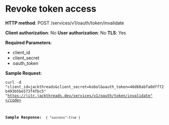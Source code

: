 # Revoke token access




**HTTP method**: POST /services/v1/oauth/token/invalidate

**Client authorization**: No
**User authorization**: No
**TLS**: Yes


**Required Parameters**:
* client_id
* client_secret
* oauth_token



**Sample Request:**

<code>curl -d "client_id=jackthreads&client_secret=kobol&oauth_token=46d68abfa0dff72b493b5be573f4fbc5" "https://jitr.jackthreads.dev/services/v1/oauth/token/invalidate"</code>


**Sample Response:**
<code>
{
	 "success":true
}
</code>